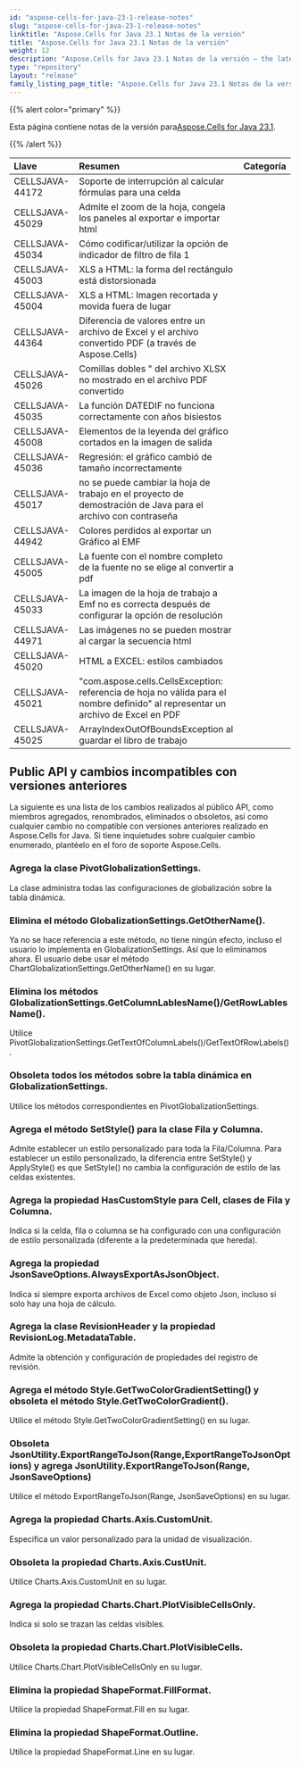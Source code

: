 ```yaml
---
id: "aspose-cells-for-java-23-1-release-notes"
slug: "aspose-cells-for-java-23-1-release-notes"
linktitle: "Aspose.Cells for Java 23.1 Notas de la versión"
title: "Aspose.Cells for Java 23.1 Notas de la versión"
weight: 12
description: "Aspose.Cells for Java 23.1 Notas de la versión – the latest updates and fixes."
type: "repository"
layout: "release"
family_listing_page_title: "Aspose.Cells for Java 23.1 Notas de la versión"
---
```

{{% alert color="primary" %}}

 Esta página contiene notas de la versión para[Aspose.Cells for Java 23.1](https://releases.aspose.com/cells/java/).

{{% /alert %}}

|**Llave**|**Resumen**|**Categoría**|
| :- | :- | :- |
|CELLSJAVA-44172|Soporte de interrupción al calcular fórmulas para una celda|
|CELLSJAVA-45029|Admite el zoom de la hoja, congela los paneles al exportar e importar html|
|CELLSJAVA-45034|Cómo codificar/utilizar la opción de indicador de filtro de fila 1|
|CELLSJAVA-45003|XLS a HTML: la forma del rectángulo está distorsionada|
|CELLSJAVA-45004|XLS a HTML: Imagen recortada y movida fuera de lugar|
|CELLSJAVA-44364|Diferencia de valores entre un archivo de Excel y el archivo convertido PDF (a través de Aspose.Cells)|
|CELLSJAVA-45026|Comillas dobles " del archivo XLSX no mostrado en el archivo PDF convertido|
|CELLSJAVA-45035|La función DATEDIF no funciona correctamente con años bisiestos|
|CELLSJAVA-45008|Elementos de la leyenda del gráfico cortados en la imagen de salida|
|CELLSJAVA-45036|Regresión: el gráfico cambió de tamaño incorrectamente|
|CELLSJAVA-45017|no se puede cambiar la hoja de trabajo en el proyecto de demostración de Java para el archivo con contraseña|
|CELLSJAVA-44942|Colores perdidos al exportar un Gráfico al EMF|
|CELLSJAVA-45005|La fuente con el nombre completo de la fuente no se elige al convertir a pdf|
|CELLSJAVA-45033|La imagen de la hoja de trabajo a Emf no es correcta después de configurar la opción de resolución|
|CELLSJAVA-44971|Las imágenes no se pueden mostrar al cargar la secuencia html|
|CELLSJAVA-45020|HTML a EXCEL: estilos cambiados|
|CELLSJAVA-45021|"com.aspose.cells.CellsException: referencia de hoja no válida para el nombre definido" al representar un archivo de Excel en PDF|
|CELLSJAVA-45025|ArrayIndexOutOfBoundsException al guardar el libro de trabajo|

##  **Public API y cambios incompatibles con versiones anteriores**

La siguiente es una lista de los cambios realizados al público API, como miembros agregados, renombrados, eliminados o obsoletos, así como cualquier cambio no compatible con versiones anteriores realizado en Aspose.Cells for Java. Si tiene inquietudes sobre cualquier cambio enumerado, plantéelo en el foro de soporte Aspose.Cells.

###  **Agrega la clase PivotGlobalizationSettings.**

La clase administra todas las configuraciones de globalización sobre la tabla dinámica.

###  **Elimina el método GlobalizationSettings.GetOtherName().**

Ya no se hace referencia a este método, no tiene ningún efecto, incluso el usuario lo implementa en GlobalizationSettings. Así que lo eliminamos ahora. El usuario debe usar el método ChartGlobalizationSettings.GetOtherName() en su lugar.

###  **Elimina los métodos GlobalizationSettings.GetColumnLablesName()/GetRowLablesName().**

Utilice PivotGlobalizationSettings.GetTextOfColumnLabels()/GetTextOfRowLabels().

###  **Obsoleta todos los métodos sobre la tabla dinámica en GlobalizationSettings.**

Utilice los métodos correspondientes en PivotGlobalizationSettings.

###  **Agrega el método SetStyle() para la clase Fila y Columna.**

Admite establecer un estilo personalizado para toda la Fila/Columna. Para establecer un estilo personalizado, la diferencia entre SetStyle() y ApplyStyle() es que SetStyle() no cambia la configuración de estilo de las celdas existentes.

###  **Agrega la propiedad HasCustomStyle para Cell, clases de Fila y Columna.**

Indica si la celda, fila o columna se ha configurado con una configuración de estilo personalizada (diferente a la predeterminada que hereda).

###  **Agrega la propiedad JsonSaveOptions.AlwaysExportAsJsonObject.**

Indica si siempre exporta archivos de Excel como objeto Json, incluso si solo hay una hoja de cálculo.

###  **Agrega la clase RevisionHeader y la propiedad RevisionLog.MetadataTable.**

Admite la obtención y configuración de propiedades del registro de revisión.

###  **Agrega el método Style.GetTwoColorGradientSetting() y obsoleta el método Style.GetTwoColorGradient().**

Utilice el método Style.GetTwoColorGradientSetting() en su lugar.

###  **Obsoleta JsonUtility.ExportRangeToJson(Range,ExportRangeToJsonOptions) y agrega JsonUtility.ExportRangeToJson(Range, JsonSaveOptions)**

Utilice el método ExportRangeToJson(Range, JsonSaveOptions) en su lugar.

###  **Agrega la propiedad Charts.Axis.CustomUnit.**

Especifica un valor personalizado para la unidad de visualización.

###  **Obsoleta la propiedad Charts.Axis.CustUnit.**

Utilice Charts.Axis.CustomUnit en su lugar.

###  **Agrega la propiedad Charts.Chart.PlotVisibleCellsOnly.**

Indica si solo se trazan las celdas visibles.

###  **Obsoleta la propiedad Charts.Chart.PlotVisibleCells.**

Utilice Charts.Chart.PlotVisibleCellsOnly en su lugar.

###  **Elimina la propiedad ShapeFormat.FillFormat.**

Utilice la propiedad ShapeFormat.Fill en su lugar.

###  **Elimina la propiedad ShapeFormat.Outline.**

Utilice la propiedad ShapeFormat.Line en su lugar.